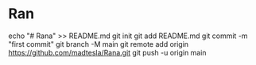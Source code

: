 # Ran
echo "# Rana" >> README.md git init git add README.md git commit -m "first commit" git branch -M main git remote add origin https://github.com/madtesla/Rana.git git push -u origin main
